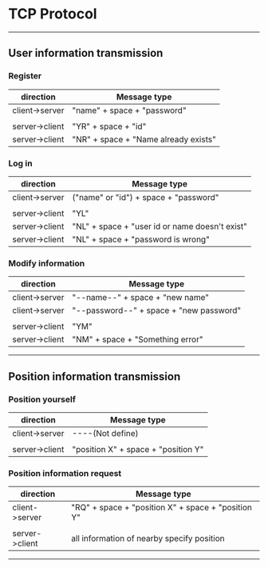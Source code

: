 
# TCP Protocol

----------------------------

## User information transmission

### Register

|direction|Message type|
|-|-|
|client->server|"name" + space + "password"|
|||
|server->client|"YR" + space + "id"|
|server->client|"NR" + space + "Name already exists"|

### Log in
|direction|Message type|
|-|-|
|client->server|("name" or "id") + space + "password"|
|||
|server->client|"YL"|
|server->client|"NL" + space + "user id or name doesn't exist"|
|server->client|"NL" + space + "password is wrong"|


### Modify information
|direction|Message type|
|-|-|
|client->server|"--name--" + space + "new name"|
|client->server|"--password--" + space + "new password"|
|||
|server->client|"YM"|
|server->client|"NM" + space + "Something error"|

----------------------------

## Position information transmission

### Position yourself

|direction|Message type|
|-|-|
|client->server|----(Not define)|
|||
|server->client|"position X" + space + "position Y"|

### Position information request

|direction|Message type|
|-|-|
|client->server|"RQ" + space + "position X" + space + "position Y"|
|||
|server->client|all information of nearby specify position|

----------------------------
